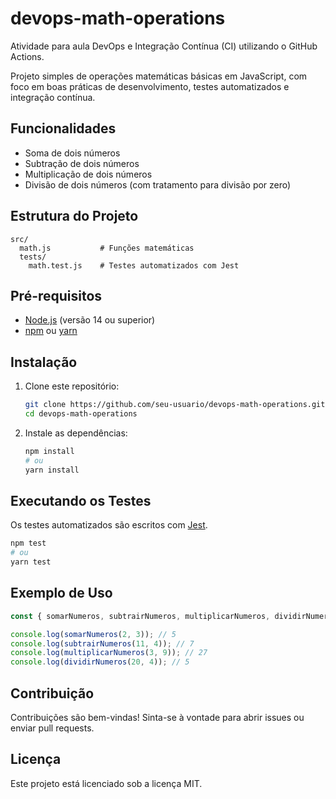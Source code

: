 # devops-math-operations
Atividade para aula DevOps e Integração Contínua (CI) utilizando o GitHub Actions.

Projeto simples de operações matemáticas básicas em JavaScript, com foco em boas práticas de desenvolvimento, testes automatizados e integração contínua.

## Funcionalidades

- Soma de dois números
- Subtração de dois números
- Multiplicação de dois números
- Divisão de dois números (com tratamento para divisão por zero)

## Estrutura do Projeto

```
src/
  math.js           # Funções matemáticas
  tests/
    math.test.js    # Testes automatizados com Jest
```

## Pré-requisitos

- [Node.js](https://nodejs.org/) (versão 14 ou superior)
- [npm](https://www.npmjs.com/) ou [yarn](https://yarnpkg.com/)

## Instalação

1. Clone este repositório:
   ```sh
   git clone https://github.com/seu-usuario/devops-math-operations.git
   cd devops-math-operations
   ```

2. Instale as dependências:
   ```sh
   npm install
   # ou
   yarn install
   ```

## Executando os Testes

Os testes automatizados são escritos com [Jest](https://jestjs.io/).

```sh
npm test
# ou
yarn test
```

## Exemplo de Uso

```javascript
const { somarNumeros, subtrairNumeros, multiplicarNumeros, dividirNumeros } = require('./src/math');

console.log(somarNumeros(2, 3)); // 5
console.log(subtrairNumeros(11, 4)); // 7
console.log(multiplicarNumeros(3, 9)); // 27
console.log(dividirNumeros(20, 4)); // 5
```

## Contribuição

Contribuições são bem-vindas! Sinta-se à vontade para abrir issues ou enviar pull requests.

## Licença

Este projeto está licenciado sob a licença MIT.
